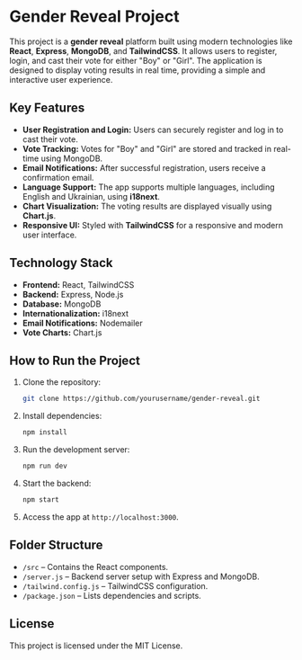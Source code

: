 
# Gender Reveal Project

This project is a **gender reveal** platform built using modern technologies like **React**, **Express**, **MongoDB**, and **TailwindCSS**. It allows users to register, login, and cast their vote for either "Boy" or "Girl". The application is designed to display voting results in real time, providing a simple and interactive user experience.

## Key Features

- **User Registration and Login:** Users can securely register and log in to cast their vote.
- **Vote Tracking:** Votes for "Boy" and "Girl" are stored and tracked in real-time using MongoDB.
- **Email Notifications:** After successful registration, users receive a confirmation email.
- **Language Support:** The app supports multiple languages, including English and Ukrainian, using **i18next**.
- **Chart Visualization:** The voting results are displayed visually using **Chart.js**.
- **Responsive UI:** Styled with **TailwindCSS** for a responsive and modern user interface.

## Technology Stack

- **Frontend:** React, TailwindCSS
- **Backend:** Express, Node.js
- **Database:** MongoDB
- **Internationalization:** i18next
- **Email Notifications:** Nodemailer
- **Vote Charts:** Chart.js

## How to Run the Project

1. Clone the repository:
   ```bash
   git clone https://github.com/yourusername/gender-reveal.git
   ```

2. Install dependencies:
   ```bash
   npm install
   ```

3. Run the development server:
   ```bash
   npm run dev
   ```

4. Start the backend:
   ```bash
   npm start
   ```

5. Access the app at `http://localhost:3000`.

## Folder Structure

- `/src` – Contains the React components.
- `/server.js` – Backend server setup with Express and MongoDB.
- `/tailwind.config.js` – TailwindCSS configuration.
- `/package.json` – Lists dependencies and scripts.
  
## License

This project is licensed under the MIT License.
